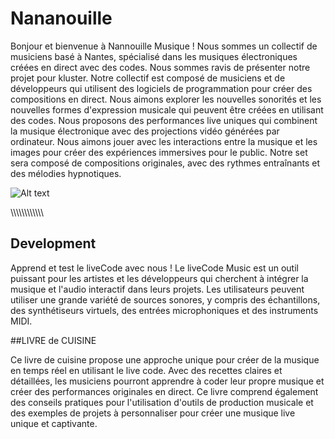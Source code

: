 # Nananouille

Bonjour et bienvenue à Nannouille Musique ! Nous sommes un collectif de musiciens basé à Nantes, spécialisé dans les musiques électroniques créées en direct avec des codes. Nous sommes ravis de présenter notre projet pour kluster. Notre collectif est composé de musiciens et de développeurs qui utilisent des logiciels de programmation pour créer des compositions en direct. Nous aimons explorer les nouvelles sonorités et les nouvelles formes d'expression musicale qui peuvent être créées en utilisant des codes. Nous proposons des performances live uniques qui combinent la musique électronique avec des projections vidéo générées par ordinateur. Nous aimons jouer avec les interactions entre la musique et les images pour créer des expériences immersives pour le public. Notre set sera composé de compositions originales, avec des rythmes entraînants et des mélodies hypnotiques.

 
 <img src="https://github.com/Nananouille/Nananouille/assets/8178673/12d64b98-c117-4ef8-9181-92476f9ebab7" alt="Alt text" title="Optional title">
 
 
 \\\\\\\\\\\\\\\\\\\\\\\
## Development

Apprend et test le liveCode avec nous ! Le liveCode Music est un outil puissant pour les artistes et les développeurs qui cherchent à intégrer la musique et l'audio interactif dans leurs projets. Les utilisateurs peuvent utiliser une grande variété de sources sonores, y compris des échantillons, des synthétiseurs virtuels, des entrées microphoniques et des instruments MIDI.



##LIVRE de CUISINE

Ce livre de cuisine propose une approche unique pour créer de la musique en temps réel en utilisant le live code. Avec des recettes claires et détaillées, les musiciens pourront apprendre à coder leur propre musique et créer des performances originales en direct. Ce livre comprend également des conseils pratiques pour l'utilisation d'outils de production musicale et des exemples de projets à personnaliser pour créer une musique live unique et captivante.

 
